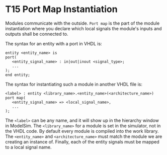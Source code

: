 # T15 Port Map Instantiation

Modules communicate with the outside. `Port map` is the part of the module instantiation where you declare which local signals the module's inputs and outputs shall be connected to.

The syntax for an entity with a port in VHDL is:

 ``` 
entity <entity_name> is
port(
    <entity_signal_name> : in|out|inout <signal_type>;
    ...
);
end entity;
 ``` 

The syntax for instantiating such a module in another VHDL file is:

 ``` 
<label> : entity <library_name>.<entity_name>(<architecture_name>) port map(
    <entity_signal_name> => <local_signal_name>,
    ...
);
 ``` 
The `<label>` can be any name, and it will show up in the hierarchy window in ModelSim. The `<library_name>` for a module is set in the simulator, not in the VHDL code. By default every module is compiled into the work library. The `<entity_name>` and `<architecture_name>` must match the module we are creating an instance of. Finally, each of the entity signals must be mapped to a local signal name.
